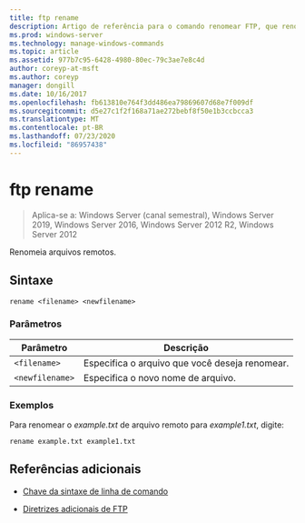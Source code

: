 ```yaml
---
title: ftp rename
description: Artigo de referência para o comando renomear FTP, que renomeia arquivos remotos.
ms.prod: windows-server
ms.technology: manage-windows-commands
ms.topic: article
ms.assetid: 977b7c95-6428-4980-80ec-79c3ae7e8c4d
author: coreyp-at-msft
ms.author: coreyp
manager: dongill
ms.date: 10/16/2017
ms.openlocfilehash: fb613810e764f3dd486ea79869607d68e7f009df
ms.sourcegitcommit: d5e27c1f2f168a71ae272bebf8f50e1b3ccbcca3
ms.translationtype: MT
ms.contentlocale: pt-BR
ms.lasthandoff: 07/23/2020
ms.locfileid: "86957438"
---
```

# <a name="ftp-rename"></a>ftp rename

> Aplica-se a: Windows Server (canal semestral), Windows Server 2019, Windows Server 2016, Windows Server 2012 R2, Windows Server 2012

Renomeia arquivos remotos.

## <a name="syntax"></a>Sintaxe

```
rename <filename> <newfilename>
```

### <a name="parameters"></a>Parâmetros

| Parâmetro | Descrição |
| --------- | ----------- |
| `<filename>` | Especifica o arquivo que você deseja renomear. |
| `<newfilename>` | Especifica o novo nome de arquivo. |

### <a name="examples"></a>Exemplos

Para renomear o *example.txt* de arquivo remoto para *example1.txt*, digite:

```
rename example.txt example1.txt
```

## <a name="additional-references"></a>Referências adicionais

- [Chave da sintaxe de linha de comando](command-line-syntax-key.md)

- [Diretrizes adicionais de FTP](/previous-versions/orphan-topics/ws.10/cc756013(v=ws.10))
